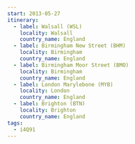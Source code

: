 ```yaml
---
start: 2013-05-27
itinerary:
  - label: Walsall (WSL)
    locality: Walsall
    country_name: England
  - label: Birmingham New Street (BHM)
    locality: Birmingham
    country_name: England
  - label: Birmingham Moor Street (BMO)
    locality: Birmingham
    country_name: England
  - label: London Marylebone (MYB)
    locality: London
    country_name: England
  - label: Brighton (BTN)
    locality: Brighton
    country_name: England
tags:
  - i4Q91
---
```

